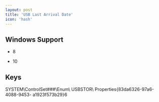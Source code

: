 ```yaml
---
layout: post
title: 'USB Last Arrival Date'
icon: 'hash'
---
```


## Windows Support

- 8

- 10



## Keys

SYSTEM\ControlSet###\Enum\ USBSTOR\\ Properties\{83da6326-97a6-4088-9453- a1923f573b29}6

